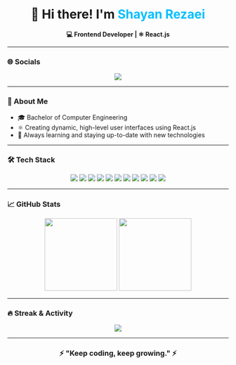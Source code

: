 <!-- 💫 GitHub Profile README by Mahyar for Shayan Rezaei 😎 -->

<h1 align="center">👋 Hi there! I'm <span style="color:#00BFFF;">Shayan Rezaei</span></h1>

<p align="center">
  <b>💻 Frontend Developer | ⚛️ React.js</b><br/>
</p>

---

### 🌐 Socials
<p align="center">
  <a href="https://instagram.com/shayan.rezaei__"><img src="https://img.shields.io/badge/-Instagram-E4405F?style=for-the-badge&logo=instagram&logoColor=white"/></a>
</p>

---

### 🚀 About Me  
- 🎓 Bachelor of Computer Engineering  
- ⚛️ Creating dynamic, high-level user interfaces using React.js  
- 🎯 Always learning and staying up-to-date with new technologies

---

### 🛠️ Tech Stack
<p align="center">
  <img src="https://img.shields.io/badge/-HTML5-E34F26?style=for-the-badge&logo=html5&logoColor=white"/>
  <img src="https://img.shields.io/badge/-CSS3-1572B6?style=for-the-badge&logo=css3&logoColor=white"/>
  <img src="https://img.shields.io/badge/-SASS-CC6699?style=for-the-badge&logo=sass&logoColor=white"/>
  <img src="https://img.shields.io/badge/-TailwindCSS-38B2AC?style=for-the-badge&logo=tailwind-css&logoColor=white"/>
  <img src="https://img.shields.io/badge/-JavaScript-F7DF1E?style=for-the-badge&logo=javascript&logoColor=black"/>
  <img src="https://img.shields.io/badge/-TypeScript-3178C6?style=for-the-badge&logo=typescript&logoColor=white"/>
  <img src="https://img.shields.io/badge/-React.js-61DAFB?style=for-the-badge&logo=react&logoColor=black"/>
  <img src="https://img.shields.io/badge/-React%20Router-CA4245?style=for-the-badge&logo=react-router&logoColor=white"/>
  <img src="https://img.shields.io/badge/-React%20Query-FF4154?style=for-the-badge&logo=react-query&logoColor=white"/>
  <img src="https://img.shields.io/badge/-Zustand-333333?style=for-the-badge"/>
  <img src="https://img.shields.io/badge/-Git-F05032?style=for-the-badge&logo=git&logoColor=white"/>
</p>

---

### 📈 GitHub Stats
<p align="center">
  <img src="https://github-readme-stats.vercel.app/api?username=shayan-rezaei&show_icons=true&theme=tokyonight&hide_border=true&border_radius=12" height="165"/>
  <img src="https://github-readme-stats.vercel.app/api/top-langs/?username=shayan-rezaei&layout=compact&theme=tokyonight&hide_border=true&border_radius=12" height="165"/>
</p>

---

### 🔥 Streak & Activity
<p align="center">
  <img src="https://streak-stats.demolab.com?user=shayan-rezaei&theme=tokyonight&hide_border=true&border_radius=12" />
</p>

---

<h3 align="center">⚡ "Keep coding, keep growing." ⚡</h3>
